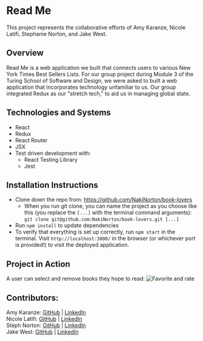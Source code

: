 # Read Me
This project represents the collaborative efforts of Amy Karanze, Nicole Latifi, Stephanie Norton, and Jake West.

## Overview
Read Me is a web application we built that connects users to various New York Times Best Sellers Lists. For our group project during Module 3 of the Turing School of Software and Design, we were asked to built a web application that incorporates technology unfamiliar to us. Our group integrated Redux as our "stretch tech," to aid us in managing global state.

## Technologies and Systems
- React
- Redux
- React Router
- JSX
- Test driven development with:
    - React Testing Library
    - Jest

## Installation Instructions
- Clone down the repo from: https://github.com/NakiNorton/book-lovers
    - When you run git clone, you can name the project as you choose like this (you replace the `[...]` with the terminal command arguments): `git clone git@github.com:NakiNorton/book-lovers.git [...]`
- Run `npm install` to update dependencies
- To verify that everything is set up correctly, run `npm start` in the terminal. Visit `http://localhost:3000/` in the browser (or whichever port is provided!) to visit the deployed application.

## Project in Action

A user can select and remove books they hope to read:
![Favorite and rate](https://media.giphy.com/media/hTfMSWDKHygLbrbXPS/giphy.gif)

## Contributors:
Amy Karanze: [GitHub](https://github.com/amykarnaze) | [LinkedIn](https://www.linkedin.com/in/amy-karnaze-ba94b917/) <br>
Nicole Latifi: [GitHub](https://github.com/NicoleLatifi) | [LinkedIn](https://www.linkedin.com/in/nicole-latifi/) <br>
Steph Norton: [GitHub](https://github.com/NakiNorton) | [LinkedIn](https://www.linkedin.com/in/stephanie-norton-12888453/) <br>
Jake West: [GitHub](https://github.com/jkwest-93) | [LinkedIn](https://www.linkedin.com/in/jake-west-3840b71b4/)
